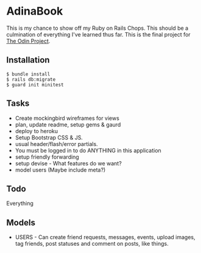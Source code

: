# AdinaBook
This is my chance to show off my Ruby on Rails Chops. This should be a culmination of everything I've learned thus far. This is the final project for [The Odin Project](https://www.theodinproject.com/courses/ruby-on-rails/lessons/final-project?ref=lnav#project-building-facebook).

## Installation
```
$ bundle install
$ rails db:migrate
$ guard init minitest
```
## Tasks
* Create mockingbird wireframes for views
* plan, update readme, setup gems & gaurd
* deploy to heroku
* Setup Bootstrap CSS & JS.
* usual header/flash/error partials.
* You must be logged in to do ANYTHING in this application
* setup friendly forwarding
* setup devise - What features do we want?
* model users (Maybe include meta?)

## Todo
Everything

## Models
* USERS - Can create friend requests, messages, events, upload images, tag friends, post statuses and comment on posts, like things.

